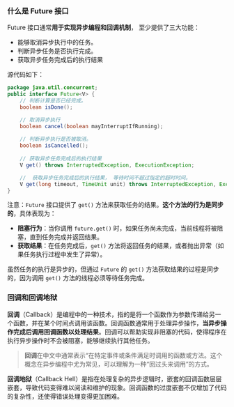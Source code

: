 ### 什么是 Future 接口

Future 接口通常**用于实现异步编程和回调机制**， 至少提供了三大功能：

- 能够取消异步执行中的任务。
- 判断异步任务是否执行完成。 
- 获取异步任务完成后的执行结果

源代码如下：

```java
package java.util.concurrent;
public interface Future<V> {
    // 判断计算是否已经完成。
    boolean isDone();

    // 取消异步执行
    boolean cancel(boolean mayInterruptIfRunning);
    
    // 判断异步执行是否被取消。
    boolean isCancelled();
 
    // 获取异步任务完成后的执行结果
    V get() throws InterruptedException, ExecutionException;

    //  获取异步任务完成后的执行结果， 等待时间不超过指定的超时时间。
    V get(long timeout, TimeUnit unit) throws InterruptedException, ExecutionException, TimeoutException;
}

```

注意：`Future` 接口提供了 `get()` 方法来获取任务的结果。**这个方法的行为是同步的**，具体表现为：

- **阻塞行为**：当你调用 `future.get()` 时，如果任务尚未完成，当前线程将被阻塞，直到任务完成并返回结果。
- **获取结果**：在任务完成后，`get()` 方法将返回任务的结果，或者抛出异常（如果任务执行过程中发生了异常）。

虽然任务的执行是异步的，但通过 `Future` 的 `get()` 方法获取结果的过程是同步的，因为调用 `get()` 方法的线程必须等待任务完成。





### 回调和回调地狱

**回调**（Callback）是编程中的一种技术，指的是将一个函数作为参数传递给另一个函数，并在某个时间点调用该函数。回调函数通常用于处理异步操作，**当异步操作完成后调用回调函数以处理结果**。回调可以帮助实现非阻塞的代码，使得程序在执行异步操作时不会被阻塞，能够继续执行其他任务。

> **回调**在中文中通常表示“在特定事件或条件满足时调用的函数或方法。这个概念在异步编程中尤为常见，可以理解为一种“回过头来调用”的方式。





**回调地狱**（Callback Hell）是指在处理复杂的异步逻辑时，嵌套的回调函数层层嵌套，导致代码变得难以阅读和维护的现象。回调函数的过度嵌套不仅增加了代码的复杂性，还使得错误处理变得更加困难。